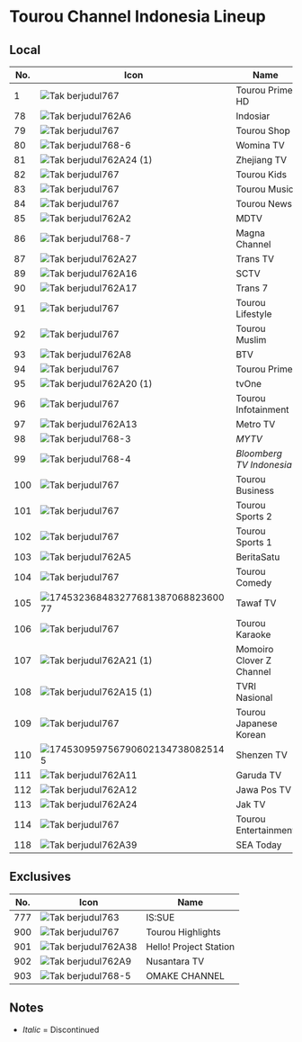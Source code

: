 # Tourou Channel Indonesia Lineup
## Local
No. | Icon | Name
-- | -- | --
1 | ![Tak berjudul767](https://github.com/user-attachments/assets/fcf37cd4-b560-407a-b1ed-1bf076c69a07) | Tourou Prime HD
78 | ![Tak berjudul762A6](https://github.com/user-attachments/assets/d2ad7665-9e16-4674-b24f-3235cfa928e5) | Indosiar
79 | ![Tak berjudul767](https://github.com/user-attachments/assets/fcf37cd4-b560-407a-b1ed-1bf076c69a07) | Tourou Shop
80 | ![Tak berjudul768-6](https://github.com/user-attachments/assets/73a21437-4fb3-412d-babb-d12ff8db8e83) | Womina TV
81 | ![Tak berjudul762A24 (1)](https://github.com/user-attachments/assets/c5030504-97fd-4fd0-a3dc-c45e5369dc7b) | Zhejiang TV
82 | ![Tak berjudul767](https://github.com/user-attachments/assets/fcf37cd4-b560-407a-b1ed-1bf076c69a07) | Tourou Kids
83 | ![Tak berjudul767](https://github.com/user-attachments/assets/fcf37cd4-b560-407a-b1ed-1bf076c69a07) | Tourou Music
84 | ![Tak berjudul767](https://github.com/user-attachments/assets/fcf37cd4-b560-407a-b1ed-1bf076c69a07) | Tourou News
85 | ![Tak berjudul762A2](https://github.com/user-attachments/assets/fb4e5a95-b5bf-4ee6-b313-4546525d7d97) | MDTV
86 | ![Tak berjudul768-7](https://github.com/user-attachments/assets/c5cccb01-b08b-4c33-b20d-7971ab6cf879) | Magna Channel
87 | ![Tak berjudul762A27](https://github.com/user-attachments/assets/943b4efa-9d01-41ac-b134-b020e875c22e) | Trans TV
89 | ![Tak berjudul762A16](https://github.com/user-attachments/assets/e95f56ec-7b71-4838-a8fc-e0aeed29c8c3) | SCTV
90 | ![Tak berjudul762A17](https://github.com/user-attachments/assets/b29a9b5c-f0b4-4089-9f75-4f40ee06e6a7) | Trans 7
91 | ![Tak berjudul767](https://github.com/user-attachments/assets/fcf37cd4-b560-407a-b1ed-1bf076c69a07) | Tourou Lifestyle
92 | ![Tak berjudul767](https://github.com/user-attachments/assets/fcf37cd4-b560-407a-b1ed-1bf076c69a07) | Tourou Muslim
93 | ![Tak berjudul762A8](https://github.com/user-attachments/assets/2bf3160f-b4b5-4931-b31c-6e0b6d6139bd) | BTV
94 | ![Tak berjudul767](https://github.com/user-attachments/assets/fcf37cd4-b560-407a-b1ed-1bf076c69a07) | Tourou Prime
95 | ![Tak berjudul762A20 (1)](https://github.com/user-attachments/assets/a3618fb8-55d9-41ae-ab18-6f8062365681) | tvOne
96 | ![Tak berjudul767](https://github.com/user-attachments/assets/fcf37cd4-b560-407a-b1ed-1bf076c69a07) | Tourou Infotainment
97 | ![Tak berjudul762A13](https://github.com/user-attachments/assets/e2454165-42f6-4638-8736-7d687a6e9370) | Metro TV
98 | ![Tak berjudul768-3](https://github.com/user-attachments/assets/7e7b955e-27dc-409d-9b5e-7394a3619f73) | _MYTV_
99 | ![Tak berjudul768-4](https://github.com/user-attachments/assets/d5bb957e-0a1b-4345-8684-4c5e636b5791) | _Bloomberg TV Indonesia_
100 | ![Tak berjudul767](https://github.com/user-attachments/assets/fcf37cd4-b560-407a-b1ed-1bf076c69a07) | Tourou Business
101 | ![Tak berjudul767](https://github.com/user-attachments/assets/fcf37cd4-b560-407a-b1ed-1bf076c69a07) | Tourou Sports 2
102 | ![Tak berjudul767](https://github.com/user-attachments/assets/fcf37cd4-b560-407a-b1ed-1bf076c69a07) | Tourou Sports 1
103 | ![Tak berjudul762A5](https://github.com/user-attachments/assets/41ff65ce-7cf9-4268-8abd-2b261096c0f0) | BeritaSatu
104 | ![Tak berjudul767](https://github.com/user-attachments/assets/fcf37cd4-b560-407a-b1ed-1bf076c69a07) | Tourou Comedy
105 | ![17453236848327768138706882360077](https://github.com/user-attachments/assets/22f69f5c-5504-41e8-a71e-6c799c7616f7) | Tawaf TV
106 | ![Tak berjudul767](https://github.com/user-attachments/assets/fcf37cd4-b560-407a-b1ed-1bf076c69a07) | Tourou Karaoke
107 | ![Tak berjudul762A21 (1)](https://github.com/user-attachments/assets/48f650b4-f0ab-4f06-817f-f3f1445f8abc) | Momoiro Clover Z Channel
108 | ![Tak berjudul762A15 (1)](https://github.com/user-attachments/assets/38e27a2f-f565-4805-985e-63a85dcaf2d7) | TVRI Nasional
109 | ![Tak berjudul767](https://github.com/user-attachments/assets/fcf37cd4-b560-407a-b1ed-1bf076c69a07) | Tourou Japanese Korean
110 | ![1745309597567906021347380825145](https://github.com/user-attachments/assets/ea0e72ce-630f-44dd-b850-6a9962131734) | Shenzen TV
111 | ![Tak berjudul762A11](https://github.com/user-attachments/assets/9311a821-c4d7-4296-b6fe-accdfa37c81d) | Garuda TV
112 | ![Tak berjudul762A12](https://github.com/user-attachments/assets/212549e8-a15a-4db4-993f-447c155b7a22) | Jawa Pos TV
113 | ![Tak berjudul762A24](https://github.com/user-attachments/assets/4fac5977-f05c-439a-9821-0ea004b95fe6) | Jak TV
114 | ![Tak berjudul767](https://github.com/user-attachments/assets/fcf37cd4-b560-407a-b1ed-1bf076c69a07) | Tourou Entertainment
118 | ![Tak berjudul762A39](https://github.com/user-attachments/assets/a147fcf5-565d-427f-83db-4532ac666332) | SEA Today
## Exclusives
No. | Icon | Name
-- | -- | --
777 | ![Tak berjudul763](https://github.com/user-attachments/assets/da0a2ec5-cc4f-4d20-8b44-8dc69a107d79) | IS:SUE
900 | ![Tak berjudul767](https://github.com/user-attachments/assets/fcf37cd4-b560-407a-b1ed-1bf076c69a07) | Tourou Highlights
901 | ![Tak berjudul762A38](https://github.com/user-attachments/assets/fd5051e3-e6e9-4535-9dcf-022661c00b3f) | Hello! Project Station
902 | ![Tak berjudul762A9](https://github.com/user-attachments/assets/79a18848-b545-48de-a1d9-7b9c46a3ac00) | Nusantara TV
903 | ![Tak berjudul768-5](https://github.com/user-attachments/assets/12340ebe-f851-4091-a184-0f94c9ac2fee) | OMAKE CHANNEL
## Notes
* _Italic_ = Discontinued

